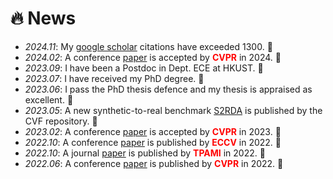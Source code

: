 # 🔥 News
- *2024.11*: My [google scholar](https://scholar.google.com/citations?user=eqVvhiQAAAAJ) citations have exceeded 1300. 🎉
- *2024.02*: A conference [paper](https://openaccess.thecvf.com/content/CVPR2024/papers/Zhang_Dual_Memory_Networks_A_Versatile_Adaptation_Approach_for_Vision-Language_Models_CVPR_2024_paper.pdf) is accepted by **<font color="red">CVPR</font>** in 2024. 🎉
- *2023.09*: I have been a Postdoc in Dept. ECE at HKUST. 🎉
- *2023.07*: I have received my PhD degree. 🎉
- *2023.06*: I pass the PhD thesis defence and my thesis is appraised as excellent. 🎉
- *2023.05*: A new synthetic-to-real benchmark [S2RDA](https://cove.thecvf.com/datasets/892) is published by the CVF repository. 🎉
- *2023.02*: A conference [paper](https://arxiv.org/pdf/2303.09165) is accepted by **<font color="red">CVPR</font>** in 2023. 🎉
- *2022.10*: A conference [paper](https://www.ecva.net/papers/eccv_2022/papers_ECCV/papers/136910319.pdf) is published by **<font color="red">ECCV</font>** in 2022. 🎉
- *2022.10*: A journal [paper](https://arxiv.org/pdf/2012.04280) is published by **<font color="red">TPAMI</font>** in 2022. 🎉
- *2022.06*: A conference [paper](https://openaccess.thecvf.com/content/CVPR2022/papers/Tang_Towards_Discovering_the_Effectiveness_of_Moderately_Confident_Samples_for_Semi-Supervised_CVPR_2022_paper.pdf) is published by **<font color="red">CVPR</font>** in 2022. 🎉
